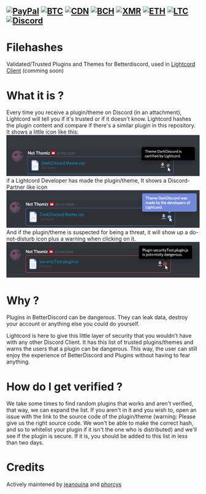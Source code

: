 [![PayPal](https://img.shields.io/badge/donate-PayPal-blue?logo=PayPal&style=flat-square)](https://paypal.me/jenwina)
[![BTC](https://img.shields.io/endpoint?url=https://raw.githubusercontent.com/phorcysed/cryptodonate/master/badges/bitcoin.json&style=flat-square)](https://phorcysed.github.io/cryptodonate/btc.html?address=14hL2fPS2ASoe8Hcif87EqCS5AGHrepGKp&note=https://github.com/phorcysed)
[![CDN](https://img.shields.io/endpoint?url=https://raw.githubusercontent.com/phorcysed/cryptodonate/master/badges/cdn.json&style=flat-square)](https://phorcysed.github.io/cryptodonate/cdn.html?address=CbdW3pR4HBWJ6wyc1JeNXP4L2fh8QiL85v&note=https://github.com/phorcysed)
[![BCH](https://img.shields.io/endpoint?url=https://raw.githubusercontent.com/phorcysed/cryptodonate/master/badges/bitcoincash.json&style=flat-square)](https://phorcysed.github.io/cryptodonate/bch.html?address=qzqwhfyvkl324fue86r55q656nftfmxkhsn6qugenq&note=https://github.com/phorcysed)
[![XMR](https://img.shields.io/endpoint?url=https://raw.githubusercontent.com/phorcysed/cryptodonate/master/badges/monero.json&style=flat-square)](https://phorcysed.github.io/cryptodonate/xmr.html?address=42pGf1KHHpqaifJd3TtWSdcTmhGVwFp24cGxDoqaYLQJ6rH4pM7KqtUdTpoyxHScDTSJpPA2Bnv19b1bs2uPXgSMH2KYkwj&note=https://github.com/phorcysed)
[![ETH](https://img.shields.io/endpoint?url=https://raw.githubusercontent.com/phorcysed/cryptodonate/master/badges/ethereum.json&style=flat-square)](https://phorcysed.github.io/cryptodonate/eth.html?address=0xEFE45F22Ee844bf2Ba0E4d853FA0bC8c028fAfFe&note=https://github.com/phorcysed)
[![LTC](https://img.shields.io/endpoint?url=https://raw.githubusercontent.com/phorcysed/cryptodonate/master/badges/litecoin.json&style=flat-square)](https://phorcysed.github.io/cryptodonate/ltc.html?address=LNTmfMjHJgTHaB7rj8ZuWWuU1XkP2YeGCA&note=https://github.com/phorcysed)
<br />
[![Discord](https://img.shields.io/discord/705908350218666117?logo=discord&style=flat-square&color=%237289DA)](https://discord.gg/7eFff2A)
---
# Filehashes
Validated/Trusted Plugins and Themes for Betterdiscord, used in [Lightcord Client](https://github.com/Lightcord/Lightcord) (comming soon)

# What it is ?
Every time you receive a plugin/theme on Discord (in an attachment), Lightcord will tell you if it's trusted or if it doesn't know.
Lightcord hashes the plugin content and compare if there's a similar plugin in this repository.
It shows a little icon like this: 
![Lightcord Trusted](https://raw.githubusercontent.com/Lightcord/filehashes/master/images/60DL7OU.png)<br />
if a Lightcord Developer has made the plugin/theme, It shows a Discord-Partner like icon
![Lightcord Trusted Developer](https://raw.githubusercontent.com/Lightcord/filehashes/master/images/gr5GJIc.png)<br />
And if the plugin/theme is suspected for being a threat, it will show up a do-not-disturb icon plus a warning when clicking on it.
![Lightcord Trusted Developer](https://raw.githubusercontent.com/Lightcord/filehashes/master/images/AlsQ4fU.png)<br />

# Why ?
Plugins in BetterDiscord can be dangerous. They can leak data, destroy your account or anything else you could do yourself.

Lightcord is here to give this little layer of security that you wouldn't have with any other Discord Client.
It has this list of trusted plugins/themes and warns the users that a plugin can be dangerous. 
This way, the user can still enjoy the experience of BetterDiscord and Plugins without having to fear anything.

# How do I get verified ?
We take some times to find random plugins that works and aren't verified, that way, we can expand the list.
If you aren't in it and you wish to, open an issue with the link to the source code of the plugin/theme (warning: Please give us the right source code. We won't be able to make the correct hash, and so to whitelist your plugin if it isn't the one who is distributed) and we'll see if the plugin is secure. If it is, you should be added to this list in less than two days.

# Credits

Actively maintened by [jeanouina](https://github.com/jeanouina) and [phorcys](https://github.com/phorcysed)
